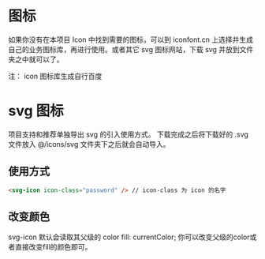 # 图标

如果你没有在本项目 Icon 中找到需要的图标，可以到 iconfont.cn 上选择并生成自己的业务图标库，再进行使用。或者其它 svg 图标网站，下载 svg 并放到文件夹之中就可以了。

注： icon 图标库生成自行百度

# svg 图标

项目支持和推荐单独导出 svg 的引入使用方式。
下载完成之后将下载好的 .svg 文件放入 @/icons/svg 文件夹下之后就会自动导入。

## 使用方式

``` html
<svg-icon icon-class="password" /> // icon-class 为 icon 的名字
```

## 改变颜色
svg-icon 默认会读取其父级的 color fill: currentColor;
你可以改变父级的color或者直接改变fill的颜色即可。
